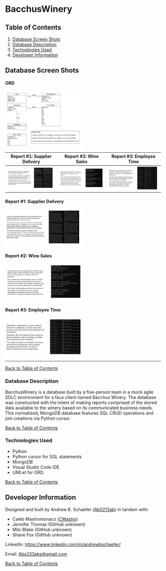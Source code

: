 # BacchusWinery

## Table of Contents
1. [Database Screen Shots](#database-screen-shots)
2. [Database Description](#database-description)
3. [Technologies Used](#technologies-used)
4. [Developer Information](#developer-information)

## Database Screen Shots

<h4>ORD</h4>
<img src="images/ORD.png" width="50%">

Report #1: Supplier Delivery                    |  Report #2: Wine Sales                |  Report #3: Employee Time
:-------------------------:|:-------------------------:|:-------------------------:
![ScreenShot](images/report4.PNG)  |  ![ScreenShot](images/report5.PNG) | ![ScreenShot](images/report6.PNG)

<h4>Report #1: Supplier Delivery</h4>
<img src="images/report4.PNG" width="50%">

<h4>Report #2: Wine Sales</h4>
<img src="images/report5.PNG" width="50%">

<h4>Report #3: Employee Time</h4>
<img src="images/report6.PNG" width="50%">

<hr>

[Back to Table of Contents](#table-of-contents)

### Database Description

BacchusWinery is a database built by a five-person team in a mock agile SDLC environment for a faux client named Bacchus Winery.
The database was constructed with the intent of making reports comprised of the stored data available to the winery based on its communicated business needs. 
This normalized, MongoDB database features SQL CRUD operations and join creations via Python cursor.

[Back to Table of Contents](#table-of-contents)

### Technologies Used

- Python
- Python cursor for SQL statements
- MongoDB
- Visual Studio Code IDE
- UMLet for ORD

[Back to Table of Contents](#table-of-contents)

## Developer Information
Designed and built by Andrew B. Schaefer [(Ab0213ab)](https://github.com/Ab0213ab) in tandem with:
- Caleb Mastromonaco [(CMastro)](https://github.com/CMastrom)
- Jennifer Thomas (GitHub unknown)
- Milo Blake (GitHub unknown)
- Shane Fox (GitHub unknown)

LinkedIn: https://www.linkedin.com/in/andrewbschaefer/

Email: Abs233abs@gmail.com 

[Back to Table of Contents](#table-of-contents)

